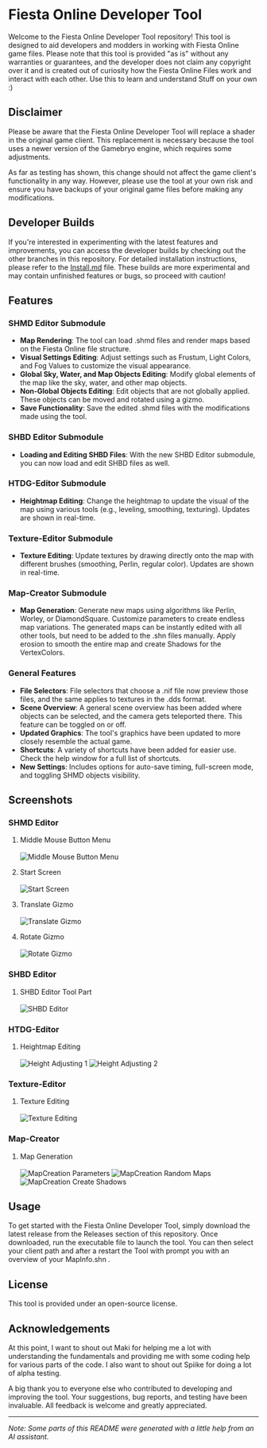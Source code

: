 # Fiesta Online Developer Tool

Welcome to the Fiesta Online Developer Tool repository! This tool is designed to aid developers and modders in working with Fiesta Online game files. Please note that this tool is provided "as is" without any warranties or guarantees, and the developer does not claim any copyright over it and is created out of curiosity how the Fiesta Online Files work and interact with each other. Use this to learn and understand Stuff on your own :)

## Disclaimer

Please be aware that the Fiesta Online Developer Tool will replace a shader in the original game client. This replacement is necessary because the tool uses a newer version of the Gamebryo engine, which requires some adjustments.

As far as testing has shown, this change should not affect the game client's functionality in any way. However, please use the tool at your own risk and ensure you have backups of your original game files before making any modifications.

## Developer Builds

If you're interested in experimenting with the latest features and improvements, you can access the developer builds by checking out the other branches in this repository. For detailed installation instructions, please refer to the [Install.md](./Install.md) file. These builds are more experimental and may contain unfinished features or bugs, so proceed with caution!

## Features

### SHMD Editor Submodule

- **Map Rendering**: The tool can load .shmd files and render maps based on the Fiesta Online file structure.
- **Visual Settings Editing**: Adjust settings such as Frustum, Light Colors, and Fog Values to customize the visual appearance.
- **Global Sky, Water, and Map Objects Editing**: Modify global elements of the map like the sky, water, and other map objects.
- **Non-Global Objects Editing**: Edit objects that are not globally applied. These objects can be moved and rotated using a gizmo.
- **Save Functionality**: Save the edited .shmd files with the modifications made using the tool.

### SHBD Editor Submodule

- **Loading and Editing SHBD Files**: With the new SHBD Editor submodule, you can now load and edit SHBD files as well.

### HTDG-Editor Submodule

- **Heightmap Editing**: Change the heightmap to update the visual of the map using various tools (e.g., leveling, smoothing, texturing). Updates are shown in real-time.

### Texture-Editor Submodule

- **Texture Editing**: Update textures by drawing directly onto the map with different brushes (smoothing, Perlin, regular color). Updates are shown in real-time.

### Map-Creator Submodule

- **Map Generation**: Generate new maps using algorithms like Perlin, Worley, or DiamondSquare. Customize parameters to create endless map variations. The generated maps can be instantly edited with all other tools, but need to be added to the .shn files manually. Apply erosion to smooth the entire map and create Shadows for the VertexColors.

### General Features

- **File Selectors**: File selectors that choose a .nif file now preview those files, and the same applies to textures in the .dds format.
- **Scene Overview**: A general scene overview has been added where objects can be selected, and the camera gets teleported there. This feature can be toggled on or off.
- **Updated Graphics**: The tool's graphics have been updated to more closely resemble the actual game.
- **Shortcuts**: A variety of shortcuts have been added for easier use. Check the help window for a full list of shortcuts.
- **New Settings**: Includes options for auto-save timing, full-screen mode, and toggling SHMD objects visibility.

## Screenshots

### SHMD Editor

1. Middle Mouse Button Menu<br></br>
   ![Middle Mouse Button Menu](https://setnr12.work/static/images/MovableObject.gif)

2. Start Screen<br></br>
   ![Start Screen](./Images/StartScreen.jpg)

3. Translate Gizmo<br></br>
   ![Translate Gizmo](./Images/Translate.jpg)

4. Rotate Gizmo<br></br>
   ![Rotate Gizmo](./Images/Rotate.jpg)

### SHBD Editor

1. SHBD Editor Tool Part<br></br>
   ![SHBD Editor](./Images/SHBD.jpg)

### HTDG-Editor

1. Heightmap Editing<br></br>
   ![Height Adjusting 1](https://setnr12.work/static/images/TerrainEdit_2.gif)
   ![Height Adjusting 2](https://setnr12.work/static/images/TerrainEdit_1.gif)

### Texture-Editor

1. Texture Editing<br></br>
   ![Texture Editing](https://setnr12.work/static/images/TextureEdit.gif)

### Map-Creator

1. Map Generation<br></br>
   ![MapCreation Parameters](./Images/MapCreateAlgorithmParameters.gif)
   ![MapCreation Random Maps](./Images/MapCreateRandom.gif)
   ![MapCreation Create Shadows](./Images/MapCreateShadow.gif)

## Usage

To get started with the Fiesta Online Developer Tool, simply download the latest release from the Releases section of this repository. Once downloaded, run the executable file to launch the tool. You can then select your client path and after a restart the Tool with prompt you with an overview of your MapInfo.shn .

## License

This tool is provided under an open-source license. 

## Acknowledgements

At this point, I want to shout out Maki for helping me a lot with understanding the fundamentals and providing me with some coding help for various parts of the code. I also want to shout out Spiike for doing a lot of alpha testing.

A big thank you to everyone else who contributed to developing and improving the tool. Your suggestions, bug reports, and testing have been invaluable. All feedback is welcome and greatly appreciated.

---

*Note: Some parts of this README were generated with a little help from an AI assistant.*

